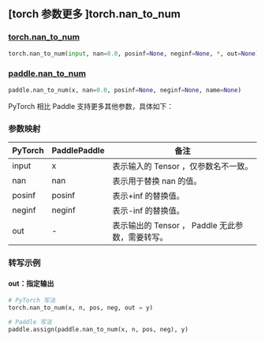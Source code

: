 ## [torch 参数更多 ]torch.nan_to_num

### [torch.nan_to_num](https://pytorch.org/docs/stable/generated/torch.nan_to_num.html?highlight=nan_to_num#torch.nan_to_num)

```python
torch.nan_to_num(input, nan=0.0, posinf=None, neginf=None, *, out=None)
```

### [paddle.nan_to_num](https://www.paddlepaddle.org.cn/documentation/docs/zh/develop/api/paddle/nan_to_num_cn.html#nan-to-num)

```python
paddle.nan_to_num(x, nan=0.0, posinf=None, neginf=None, name=None)
```

PyTorch 相比 Paddle 支持更多其他参数，具体如下：
### 参数映射

| PyTorch       | PaddlePaddle | 备注                                                   |
| ------------- | ------------ | ------------------------------------------------------ |
| input  | x  | 表示输入的 Tensor ，仅参数名不一致。  |
| nan  |  nan  | 表示用于替换 nan 的值。  |
| posinf  |  posinf  | 表示+inf 的替换值。  |
| neginf  |  neginf  | 表示-inf 的替换值。  |
| out  | -  | 表示输出的 Tensor ， Paddle 无此参数，需要转写。    |


### 转写示例
#### out：指定输出
```python
# PyTorch 写法
torch.nan_to_num(x, n, pos, neg, out = y)

# Paddle 写法
paddle.assign(paddle.nan_to_num(x, n, pos, neg), y)
```
